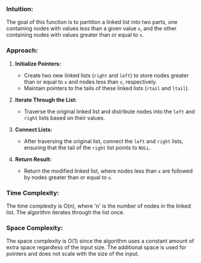 ### Intuition:

The goal of this function is to partition a linked list into two parts, one containing nodes with values less than a given value `x`, and the other containing nodes with values greater than or equal to `x`.
### Approach:

1. **Initialize Pointers:**
   - Create two new linked lists (`right` and `left`) to store nodes greater than or equal to `x` and nodes less than `x`, respectively.
   - Maintain pointers to the tails of these linked lists (`rtail` and `ltail`).

2. **Iterate Through the List:**
   - Traverse the original linked list and distribute nodes into the `left` and `right` lists based on their values.

3. **Connect Lists:**
   - After traversing the original list, connect the `left` and `right` lists, ensuring that the tail of the `right` list points to `NULL`.

4. **Return Result:**
   - Return the modified linked list, where nodes less than `x` are followed by nodes greater than or equal to `x`.

### Time Complexity:

The time complexity is O(n), where 'n' is the number of nodes in the linked list. The algorithm iterates through the list once.

### Space Complexity:

The space complexity is O(1) since the algorithm uses a constant amount of extra space regardless of the input size. The additional space is used for pointers and does not scale with the size of the input.
